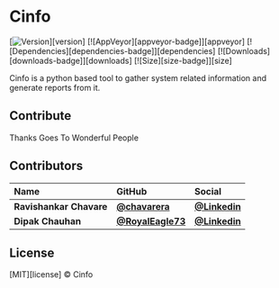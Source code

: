 # Cinfo

[![Version][version-badge]][version]
[![AppVeyor][appveyor-badge]][appveyor]
[![Dependencies][dependencies-badge]][dependencies]
[![Downloads][downloads-badge]][downloads]
[![Size][size-badge]][size]

Cinfo is a python based tool to gather system related information and generate reports from it.

## Contribute
Thanks Goes To Wonderful People

## Contributors

| Name                | GitHub                                       | Social                                                |
| :------------------ | :------------------------------------------- | :---------------------------------------------------- |
| **Ravishankar Chavare** | [**@chavarera**](https://github.com/chavarera) | [**@Linkedin**](https://www.linkedin.com/in/ravishankar-chavare-84474a102/) |
| **Dipak Chauhan**    | [**@RoyalEagle73**](https://github.com/RoyalEagle73)     | [**@Linkedin**](https://www.linkedin.com/in/deepak-chauhan-173756170/)     |

## License

[MIT][license] © Cinfo

<!-- Definitions -->

[version-badge]: http://img.shields.io/npm/v/remark-git-contributors.svg
